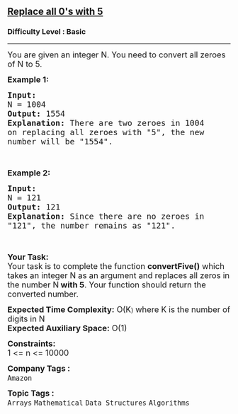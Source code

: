 <h2><a href="https://practice.geeksforgeeks.org/problems/replace-all-0s-with-5/1?page=3&difficulty[]=-1&sortBy=submissions">Replace all 0's with 5</a></h2><h3>Difficulty Level : Basic</h3><hr><div class="problems_problem_content__Xm_eO"><p><span style="font-size:18px">You are given an integer N. You need to convert all zeroes of N&nbsp;to 5. </span></p>

<p><span style="font-size:18px"><strong>Example 1:</strong></span></p>

<div class="pieces-code-wrapper" style="text-align: left; margin-top: 10px;"><pre style="margin-bottom: 0px; margin-top: 0px;"><span style="font-size:18px"><strong>Input:
</strong>N = 1004
<strong>Output: </strong>1554<strong>
Explanation: </strong>There are two zeroes in 1004
on replacing all zeroes with "5", the new
number will be "1554".</span>
</pre><div class="pieces-btn-wrapper" style="border: none; display: flex; opacity: 0; width: auto; transition: opacity 0.3s ease-out 0s; height: 26px; margin-top: 10px; margin-bottom: 10px;"><button class="pieces-btn pieces-copy-and-save" style="width: auto; font-size: 12px; border: 1px solid rgb(33, 33, 33); border-radius: 16px; margin-right: 4px; padding: 4px 6px 4px 4px; line-height: normal; height: fit-content; cursor: pointer; user-select: none; display: flex; align-items: center; background-color: rgb(33, 33, 33); color: rgb(255, 255, 255);"><img src="https://storage.googleapis.com/pieces-web-extensions-cdn/pieces.png" class="pieces-logo" style="margin: 0px 4px 0px 0px; border-radius: 50%; filter: none; float: left; width: 16px; height: 16px;"><span class="pieces-btn-text">Copy and Save</span></button><button class="pieces-btn pieces-share" style="width: auto; font-size: 12px; border: 1px solid rgb(33, 33, 33); border-radius: 16px; margin-right: 4px; padding: 4px 6px 4px 4px; line-height: normal; height: fit-content; cursor: pointer; user-select: none; display: flex; align-items: center; background-color: rgb(33, 33, 33); color: rgb(255, 255, 255);"><img src="https://storage.googleapis.com/pieces-web-extensions-cdn/link.png" class="pieces-logo" style="margin: 0px 4px 0px 0px; border-radius: 50%; filter: none; float: left; width: 16px; height: 16px;"><span class="pieces-btn-text">Share</span></button></div></div>

<p><span style="font-size:18px"><strong>Example 2:</strong></span></p>

<div class="pieces-code-wrapper" style="text-align: left; margin-top: 10px;"><pre style="margin-bottom: 0px; margin-top: 0px;"><span style="font-size:18px"><strong>Input:
</strong>N = 121
<strong>Output: </strong>121<strong>
Explanation: </strong>Since there are no zeroes in
"121", the number remains as "121".</span></pre><div class="pieces-btn-wrapper" style="border: none; display: flex; opacity: 0; width: auto; transition: opacity 0.3s ease-out 0s; height: 26px; margin-top: 10px; margin-bottom: 10px;"><button class="pieces-btn pieces-copy-and-save" style="width: auto; font-size: 12px; border: 1px solid rgb(33, 33, 33); border-radius: 16px; margin-right: 4px; padding: 4px 6px 4px 4px; line-height: normal; height: fit-content; cursor: pointer; user-select: none; display: flex; align-items: center; background-color: rgb(33, 33, 33); color: rgb(255, 255, 255);"><img src="https://storage.googleapis.com/pieces-web-extensions-cdn/pieces.png" class="pieces-logo" style="margin: 0px 4px 0px 0px; border-radius: 50%; filter: none; float: left; width: 16px; height: 16px;"><span class="pieces-btn-text">Copy and Save</span></button><button class="pieces-btn pieces-share" style="width: auto; font-size: 12px; border: 1px solid rgb(33, 33, 33); border-radius: 16px; margin-right: 4px; padding: 4px 6px 4px 4px; line-height: normal; height: fit-content; cursor: pointer; user-select: none; display: flex; align-items: center; background-color: rgb(33, 33, 33); color: rgb(255, 255, 255);"><img src="https://storage.googleapis.com/pieces-web-extensions-cdn/link.png" class="pieces-logo" style="margin: 0px 4px 0px 0px; border-radius: 50%; filter: none; float: left; width: 16px; height: 16px;"><span class="pieces-btn-text">Share</span></button></div></div>

<p><strong><span style="font-size:18px">Your Task:</span></strong><br>
<span style="font-size:18px">Your task is to complete the function <strong>convertFive()</strong> which takes an integer N&nbsp;as an argument and&nbsp;replaces all zeros in the number N<strong>&nbsp;with 5</strong>. Your function should return the converted number.</span></p>

<p><span style="font-size:18px"><strong>Expected Time Complexity:</strong> O(K</span>)<span style="font-size:18px"> where K is the number of digits in N<br>
<strong>Expected Auxiliary Space:</strong> O(1)</span></p>

<p><span style="font-size:18px"><strong>Constraints:</strong><br>
1 &lt;= n &lt;= 10000</span></p>
</div><p><span style=font-size:18px><strong>Company Tags : </strong><br><code>Amazon</code>&nbsp;<br><p><span style=font-size:18px><strong>Topic Tags : </strong><br><code>Arrays</code>&nbsp;<code>Mathematical</code>&nbsp;<code>Data Structures</code>&nbsp;<code>Algorithms</code>&nbsp;
